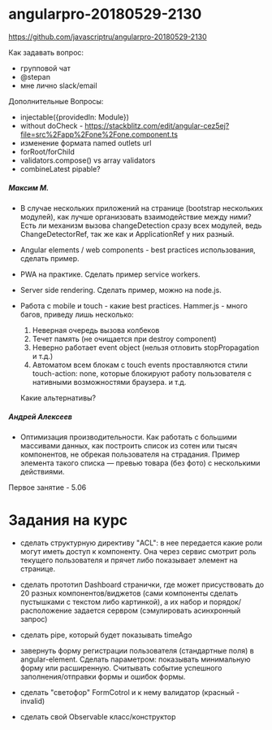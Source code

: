 # angularpro-20180529-2130

https://github.com/javascriptru/angularpro-20180529-2130


Как задавать вопрос:
- групповой чат
- @stepan
- мне лично slack/email


Дополнительные Вопросы:

- injectable({providedIn: Module})
- without doCheck - https://stackblitz.com/edit/angular-cez5ej?file=src%2Fapp%2Fone%2Fone.component.ts
- изменение формата named outlets url
- forRoot/forChild
- validators.compose() vs array validators
- combineLatest pipable?

##### Максим М.

- В случае нескольких приложений на странице (bootstrap нескольких модулей), как лучше организовать взаимодействие между ними? Есть ли механизм вызова changeDetection сразу всех модулей, ведь ChangeDetectorRef, так же как и ApplicationRef у них разный.

- Angular elements / web components - best practices использования, сделать пример.

- PWA на практике. Сделать пример service workers.

- Server side rendering. Сделать пример, можно на node.js.

- Работа с mobile и touch - какие best practices. Hammer.js - много багов, приведу лишь несколько:

  1. Неверная очередь вызова колбеков
  2. Течет память (не очищается при destroy component)
  3. Неверно работает event object (нельзя отловить stopPropagation и т.д.)
  4. Автоматом всем блокам с touch events проставляются стили touch-action: none, которые блокируют работу пользователя с нативными возможностями браузера.
  и т.д.

  Какие альтернативы?

##### Андрей Алексеев

- Оптимизация производительности. Как работать с большими массивами данных, как построить список из сотен или тысяч компонентов, не обрекая пользователя на страдания. Пример элемента такого списка — превью товара (без фото) с несколькими действиями.

Первое занятие - 5.06


# Задания на курс
- сделать структурную директиву "ACL": в нее передается какие роли могут иметь доступ к компоненту. Она через сервис смотрит роль текущего пользователя и прячет либо показывает элемент на странице.

- сделать прототип Dashboard странички, где может присуствовать до 20 разных компонентов/виджетов (сами компоненты сделать пустышками с текстом либо картинкой), а их набор и порядок/расположение задается сервром (сэмулировать асинхронный запрос)

- сделать pipe, который будет показывать timeAgo

- завернуть форму регистрации пользователя (стандартные поля) в angular-element. Сделать параметром: показывать минимальную форму или расширенную. Считывать событие успешного заполнения/отправки формы и ошибок формы.

- сделать "светофор" FormCotrol и к нему валидатор (красный - invalid)

- сделать свой Observable класс/конструктор